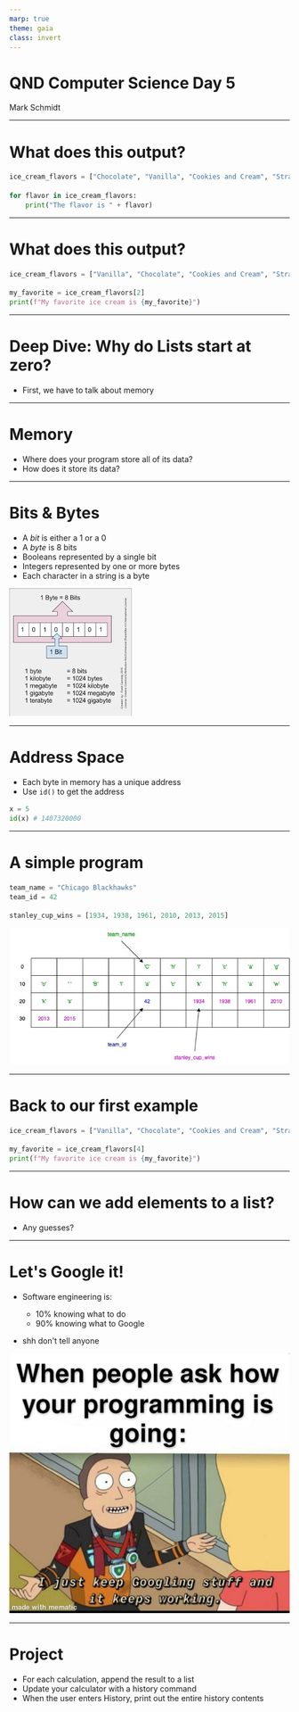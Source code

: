 ```yaml
---
marp: true
theme: gaia
class: invert
---
```


# QND Computer Science Day 5
Mark Schmidt

--- 

# What does this output?
```python
ice_cream_flavors = ["Chocolate", "Vanilla", "Cookies and Cream", "Strawberry"]

for flavor in ice_cream_flavors:
    print("The flavor is " + flavor)

```

<!-- Should iterate through the list and print each option -->
<!-- Discuss list syntax (brackets, commas) -->
<!-- Discuss empty list -->
---

# What does this output?

```python
ice_cream_flavors = ["Vanilla", "Chocolate", "Cookies and Cream", "Strawberry"]

my_favorite = ice_cream_flavors[2]
print(f"My favorite ice cream is {my_favorite}")

```

<!-- Get a show of hands for each option -->
--- 

# Deep Dive: Why do Lists start at zero?

- First, we have to talk about memory

---

# Memory

- Where does your program store all of its data?
- How does it store its data?

---

# Bits & Bytes

- A *bit* is either a 1 or a 0
- A *byte* is 8 bits
- Booleans represented by a single bit
- Integers represented by one or more bytes
- Each character in a string is a byte

![bg right w:500 h:500](../assets/bytes.png)

---

# Address Space

- Each byte in memory has a unique address
- Use `id()` to get the address

```python
x = 5
id(x) # 1407320000
```

---

# A simple program

```python
team_name = "Chicago Blackhawks"
team_id = 42

stanley_cup_wins = [1934, 1938, 1961, 2010, 2013, 2015]

```
![bg right 90%](../assets/program_layout.jpg)


---

# Back to our first example 

```python
ice_cream_flavors = ["Vanilla", "Chocolate", "Cookies and Cream", "Strawberry"]

my_favorite = ice_cream_flavors[4]
print(f"My favorite ice cream is {my_favorite}")


```

<!-- Show indices past the end of the list lead to an error -->
<!-- Show negative indices -->

--- 
# How can we add elements to a list?

- Any guesses?

<!-- Maybe we can concatenate? -->
<!-- Try it in a repl -->

--- 
# Let's Google it!

- Software engineering is:
    - 10% knowing what to do
    - 90% knowing what to Google
    
- shh don't tell anyone

![bg right w:500](../assets/googling.jpeg)

---

# Project

- For each calculation, append the result to a list
- Update your calculator with a history command
- When the user enters History, print out the entire history contents